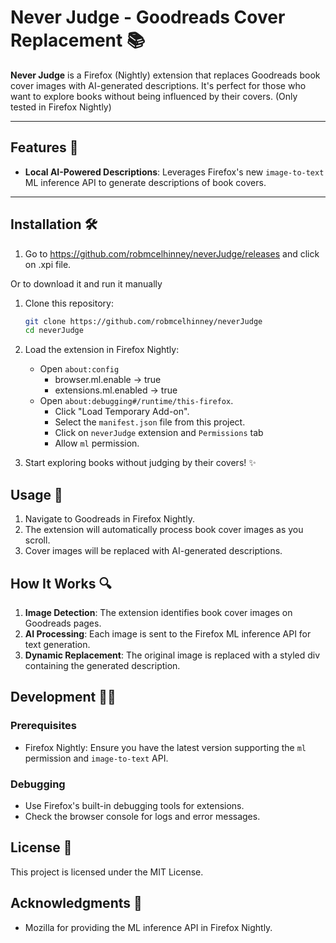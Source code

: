 # Never Judge - Goodreads Cover Replacement 📚

**Never Judge** is a Firefox (Nightly) extension that replaces Goodreads book cover images with AI-generated descriptions. It's perfect for those who want to explore books without being influenced by their covers. (Only tested in Firefox Nightly)

---

## Features 🌟

- **Local AI-Powered Descriptions**: Leverages Firefox's new `image-to-text` ML inference API to generate descriptions of book covers.

---

## Installation 🛠️


1. Go to https://github.com/robmcelhinney/neverJudge/releases and click on .xpi file.

Or to download it and run it manually

1. Clone this repository:
    ```sh
    git clone https://github.com/robmcelhinney/neverJudge
    cd neverJudge
    ```

2. Load the extension in Firefox Nightly:
    - Open `about:config`
      - browser.ml.enable → true
      - extensions.ml.enabled → true
    - Open `about:debugging#/runtime/this-firefox`.
      - Click "Load Temporary Add-on".
      - Select the `manifest.json` file from this project.
      - Click on `neverJudge` extension and `Permissions` tab
      - Allow `ml` permission. 

3. Start exploring books without judging by their covers! ✨

## Usage 📖

1. Navigate to Goodreads in Firefox Nightly.
2. The extension will automatically process book cover images as you scroll.
3. Cover images will be replaced with AI-generated descriptions.

## How It Works 🔍

1. **Image Detection**: The extension identifies book cover images on Goodreads pages.
2. **AI Processing**: Each image is sent to the Firefox ML inference API for text generation.
3. **Dynamic Replacement**: The original image is replaced with a styled div containing the generated description.

## Development 🧑‍💻

### Prerequisites

- Firefox Nightly: Ensure you have the latest version supporting the `ml` permission and `image-to-text` API.

### Debugging

- Use Firefox's built-in debugging tools for extensions.
- Check the browser console for logs and error messages.

## License 📜

This project is licensed under the MIT License.

## Acknowledgments 🙌

- Mozilla for providing the ML inference API in Firefox Nightly.

